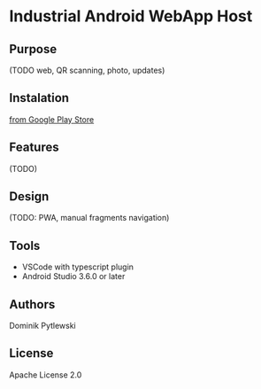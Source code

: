 # Industrial Android WebApp Host 

## Purpose

(TODO web, QR scanning, photo, updates)

## Instalation

[from Google Play Store](https://play.google.com/store/apps/details?id=pl.todoit.industrialAndroidWebAppHost)

## Features

(TODO)

## Design

(TODO: PWA, manual fragments navigation)

## Tools
* VSCode with typescript plugin
* Android Studio 3.6.0 or later

## Authors

Dominik Pytlewski

## License

Apache License 2.0
